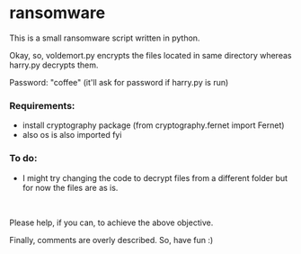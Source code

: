 # ransomware
This is a small ransomware script written in python.<br>

Okay, so, voldemort.py encrypts the files located in same directory whereas harry.py decrypts them.<br>

Password: "coffee" (it'll ask for password if harry.py is run)<br>

<h3>Requirements:</h3>
<ul>
  <li> install cryptography package (from cryptography.fernet import Fernet)
  <li> also os is also imported fyi
</ul>

<h3>To do:</h3>
<ul>
  <li> I might try changing the code to decrypt files from a different folder but for now the files are as is.
</ul>

<br>

Please help, if you can, to achieve the above objective.<br>

Finally, comments are overly described. So, have fun :)

